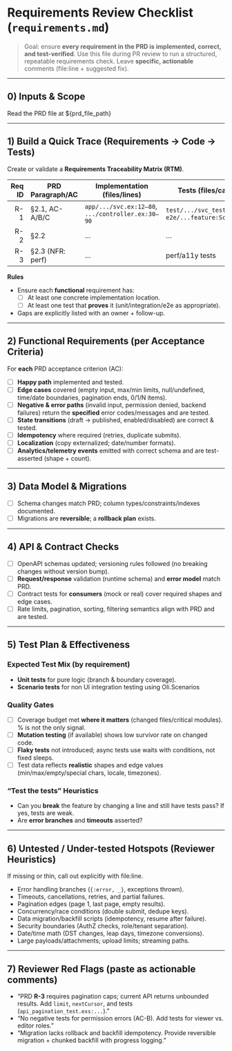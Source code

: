 # Requirements Review Checklist (`requirements.md`)

> Goal: ensure **every requirement in the PRD is implemented, correct, and test-verified**. Use this file during PR review to run a structured, repeatable requirements check. Leave **specific, actionable** comments (file:line + suggested fix).

---

## 0) Inputs & Scope

Read the PRD file at ${prd_file_path}

---

## 1) Build a Quick Trace (Requirements → Code → Tests)

Create or validate a **Requirements Traceability Matrix (RTM)**.

| Req ID | PRD Paragraph/AC | Implementation (files/lines) | Tests (files/cases) | Status |
|-------:|-------------------|-------------------------------|---------------------|--------|
| R-1    | §2.1, AC-A/B/C    | `app/.../svc.ex:12–80`, `.../controller.ex:30–90` | `test/.../svc_test.exs::*`, `e2e/...feature:Scenarios` | ✅ |
| R-2    | §2.2              | …                             | …                   | 🔶 (partial) |
| R-3    | §2.3 (NFR: perf)  | …                             | perf/a11y tests     | ❌ |

**Rules**
- Ensure each **functional** requirement has:
  - [ ] At least one concrete implementation location.
  - [ ] At least one test that **proves** it (unit/integration/e2e as appropriate).
- Gaps are explicitly listed with an owner + follow-up.

---

## 2) Functional Requirements (per Acceptance Criteria)

For **each** PRD acceptance criterion (AC):

- [ ] **Happy path** implemented and tested.
- [ ] **Edge cases** covered (empty input, max/min limits, null/undefined, time/date boundaries, pagination ends, 0/1/N items).
- [ ] **Negative & error paths** (invalid input, permission denied, backend failures) return the **specified** error codes/messages and are tested.
- [ ] **State transitions** (draft → published, enabled/disabled) are correct & tested.
- [ ] **Idempotency** where required (retries, duplicate submits).
- [ ] **Localization** (copy externalized; date/number formats).
- [ ] **Analytics/telemetry events** emitted with correct schema and are test-asserted (shape + count).

---

## 3) Data Model & Migrations

- [ ] Schema changes match PRD; column types/constraints/indexes documented.
- [ ] Migrations are **reversible**; a **rollback plan** exists.

---

## 4) API & Contract Checks

- [ ] OpenAPI schemas updated; versioning rules followed (no breaking changes without version bump).
- [ ] **Request/response** validation (runtime schema) and **error model** match PRD.
- [ ] Contract tests for **consumers** (mock or real) cover required shapes and edge cases.
- [ ] Rate limits, pagination, sorting, filtering semantics align with PRD and are tested.

---

## 5) Test Plan & Effectiveness

### Expected Test Mix (by requirement)
- **Unit tests** for pure logic (branch & boundary coverage).
- **Scenario tests** for non UI integration testing using Oli.Scenarios

### Quality Gates
- [ ] Coverage budget met **where it matters** (changed files/critical modules). % is not the only signal.
- [ ] **Mutation testing** (if available) shows low survivor rate on changed code.
- [ ] **Flaky tests** not introduced; async tests use waits with conditions, not fixed sleeps.
- [ ] Test data reflects **realistic** shapes and edge values (min/max/empty/special chars, locale, timezones).

### “Test the tests” Heuristics
- Can you **break** the feature by changing a line and still have tests pass? If yes, tests are weak.
- Are **error branches** and **timeouts** asserted?

---

## 6) Untested / Under-tested Hotspots (Reviewer Heuristics)

If missing or thin, call out explicitly with file:line.

- Error handling branches (`{:error, _}`, exceptions thrown).
- Timeouts, cancellations, retries, and partial failures.
- Pagination edges (page 1, last page, empty results).
- Concurrency/race conditions (double submit, dedupe keys).
- Data migration/backfill scripts (idempotency, resume after failure).
- Security boundaries (AuthZ checks, role/tenant separation).
- Date/time math (DST changes, leap days, timezone conversions).
- Large payloads/attachments; upload limits; streaming paths.


---

## 7) Reviewer Red Flags (paste as actionable comments)

- “PRD **R-3** requires pagination caps; current API returns unbounded results. Add `limit`, `nextCursor`, and tests (`api_pagination_test.exs:...`).”
- “No negative tests for permission errors (AC-B). Add tests for viewer vs. editor roles.”
- “Migration lacks rollback and backfill idempotency. Provide reversible migration + chunked backfill with progress logging.”